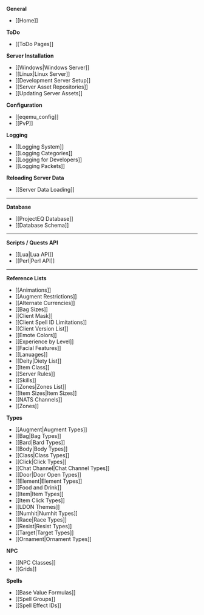**General**
* [[Home]]

**ToDo**
* [[ToDo Pages]]

**Server Installation**
* [[Windows|Windows Server]]
* [[Linux|Linux Server]]
* [[Development Server Setup]]
* [[Server Asset Repositories]]
* [[Updating Server Assets]]

**Configuration**
* [[eqemu_config]]
* [[PvP]]

**Logging**
* [[Logging System]]
* [[Logging Categories]]
* [[Logging for Developers]]
* [[Logging Packets]]

**Reloading Server Data**
* [[Server Data Loading]]

---

**Database**
* [[ProjectEQ Database]]
* [[Database Schema]]

---
**Scripts / Quests API**
* [[Lua|Lua API]]
* [[Perl|Perl API]]

---
**Reference Lists**
* [[Animations]]
* [[Augment Restrictions]]
* [[Alternate Currencies]]
* [[Bag Sizes]]
* [[Client Mask]]
* [[Client Spell ID Limitations]]
* [[Client Version List]]
* [[Emote Colors]]
* [[Experience by Level]]
* [[Facial Features]]
* [[Lanuages]]
* [[Deity|Diety List]]
* [[Item Class]]
* [[Server Rules]]
* [[Skills]]
* [[Zones|Zones List]]
* [[Item Sizes|Item Sizes]]
* [[NATS Channels]]
* [[Zones]]

**Types**
* [[Augment|Augment Types]]
* [[Bag|Bag Types]]
* [[Bard|Bard Types]]
* [[Body|Body Types]]
* [[Class|Class Types]]
* [[Click|Click Types]]
* [[Chat Channel|Chat Channel Types]]
* [[Door|Door Open Types]]
* [[Element|Element Types]]
* [[Food and Drink]]
* [[Item|Item Types]]
* [[Item Click Types]]
* [[LDON Themes]]
* [[Numhit|Numhit Types]]
* [[Race|Race Types]]
* [[Resist|Resist Types]]
* [[Target|Target Types]]
* [[Ornament|Ornament Types]]

**NPC**
* [[NPC Classes]]
* [[Grids]]

**Spells**
* [[Base Value Formulas]]
* [[Spell Groups]]
* [[Spell Effect IDs]]